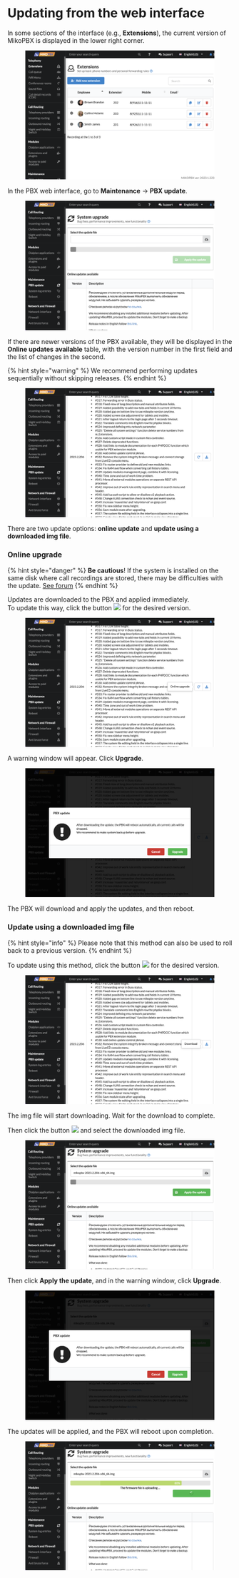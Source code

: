 # Updating from the web interface

In some sections of the interface (e.g., **Extensions**), the current version of MikoPBX is displayed in the lower right corner.

<figure><img src="../../../.gitbook/assets/MikoPBXupgrade_eng_1.png" alt=""><figcaption></figcaption></figure>

In the PBX web interface, go to **Maintenance** → **PBX update**.

<figure><img src="../../../.gitbook/assets/MikoPBXupgrade_eng_2.png" alt=""><figcaption></figcaption></figure>

If there are newer versions of the PBX available, they will be displayed in the **Online updates** **available** table, with the version number in the first field and the list of changes in the second.

{% hint style="warning" %}
We recommend performing updates sequentially without skipping releases.
{% endhint %}

<figure><img src="../../../.gitbook/assets/MikoPBXupgrade_eng_3.png" alt=""><figcaption></figcaption></figure>

There are two update options: **online update** and **update using a downloaded img file**.

### Online upgrade

{% hint style="danger" %}
**Be cautious**! If the system is installed on the same disk where call recordings are stored, there may be difficulties with the update. [See forum](https://qa.askozia.ru/5061/%D0%BF%D1%80%D0%BE%D0%BF%D0%B0%D0%B4%D0%B0%D0%B5%D1%82-%D1%80%D0%B0%D0%B7%D0%B4%D0%B5%D0%BB-%D0%BF%D0%BE%D1%81%D0%BB%D0%B5-%D0%BE%D0%B1%D0%BD%D0%BE%D0%B2%D0%BB%D0%B5%D0%BD%D0%B8%D1%8F-%D0%BD%D0%B0-6-7-7-31)
{% endhint %}

Updates are downloaded to the PBX and applied immediately.\
To update this way, click the button ![](../../../.gitbook/assets/obnov\_ats\_3.png) for the desired version.

<figure><img src="../../../.gitbook/assets/MikoPBXupgrade_eng_4.png" alt=""><figcaption></figcaption></figure>

A warning window will appear. Click **Upgrade**.

<figure><img src="../../../.gitbook/assets/MikoPBXupgrade_eng_5.png" alt=""><figcaption></figcaption></figure>

The PBX will download and apply the updates, and then reboot.

### **Update using a downloaded img file**

{% hint style="info" %}
Please note that this method can also be used to roll back to a previous version.
{% endhint %}

To update using this method, click the button ![](../../../.gitbook/assets/obnov\_ats\_6.png) for the desired version.

<figure><img src="../../../.gitbook/assets/MikoPBXupgrade_eng_6.png" alt=""><figcaption></figcaption></figure>

The img file will start downloading. Wait for the download to complete.

Then click the button ![](../../../.gitbook/assets/obnov\_ats\_8.png) and select the downloaded img file.

<figure><img src="../../../.gitbook/assets/MikoPBXupgrade_eng_7.png" alt=""><figcaption></figcaption></figure>

Then click **Apply the update**, and in the warning window, click **Upgrade**.

<figure><img src="../../../.gitbook/assets/MikoPBXupgrade_eng_8.png" alt=""><figcaption></figcaption></figure>

The updates will be applied, and the PBX will reboot upon completion.

<figure><img src="../../../.gitbook/assets/MikoPBXupgrade_eng_9.png" alt=""><figcaption></figcaption></figure>
